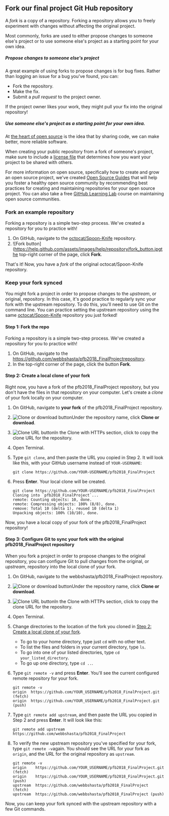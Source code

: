 ## Fork our final project Git Hub repository

A *fork* is a copy of a repository. Forking a repository allows you to freely experiment with changes without affecting the original project.

Most commonly, forks are used to either propose changes to someone else's project or to use someone else's project as a starting point for your own idea.

##### Propose changes to someone else's project

A great example of using forks to propose changes is for bug fixes. Rather than logging an issue for a bug you've found, you can:

- Fork the repository.
- Make the fix.
- Submit a *pull request* to the project owner.

If the project owner likes your work, they might pull your fix into the original repository!

##### Use someone else's project as a starting point for your own idea.

At [the heart of open source](http://opensource.org/about) is the idea that by sharing code, we can make better, more reliable software.

When creating your public repository from a fork of someone's project, make sure to include a [license file](http://choosealicense.com/) that determines how you want your project to be shared with others.

For more information on open source, specifically how to create and grow an open source project, we've created [Open Source Guides](https://opensource.guide/) that will help you foster a healthy open source community by recommending best practices for creating and maintaining repositories for your open source project. You can also take a free [GitHub Learning Lab](https://lab.github.com/) course on maintaining open source communities.

### Fork an example repository

Forking a repository is a simple two-step process. We've created a repository for you to practice with!

1. On GitHub, navigate to the [octocat/Spoon-Knife](https://github.com/octocat/Spoon-Knife) repository.
2. ![Fork button](https://help.github.com/assets/images/help/repository/fork_button.jpgthe top-right corner of the page, click **Fork**.

That's it! Now, you have a *fork* of the original octocat/Spoon-Knife repository.

### Keep your fork synced

You might fork a project in order to propose changes to the *upstream*, or original, repository. In this case, it's good practice to regularly sync your fork with the upstream repository. To do this, you'll need to use Git on the command line. You can practice setting the upstream repository using the same [octocat/Spoon-Knife](https://github.com/octocat/Spoon-Knife) repository you just forked!

#### Step 1: Fork the repo

Forking a repository is a simple two-step process. We've created a repository for you to practice with!

1. On GitHub, navigate to the https://github.com/webbshasta/pfb2018_FinalProjectrepository.
2. In the top-right corner of the page, click the button **Fork**.

#### Step 2: Create a local clone of your fork

Right now, you have a fork of the pfb2018_FinalProject repository, but you don't have the files in that repository on your computer. Let's create a *clone* of your fork locally on your computer.

1. On GitHub, navigate to **your fork** of the pfb2018_FinalProject repository.

2. ![Clone or download button](https://help.github.com/assets/images/help/repository/clone-repo-clone-url-button.png)Under the repository name, click **Clone or download**.

3. ![Clone URL button](https://help.github.com/assets/images/help/repository/https-url-clone.png)In the Clone with HTTPs section, click  to copy the clone URL for the repository.

4. Open Terminal.

5. Type `git clone`, and then paste the URL you copied in Step 2. It will look like this, with your GitHub username instead of `YOUR-USERNAME`:

   ```
   git clone https://github.com/YOUR-USERNAME/pfb2018_FinalProject
   ```

6. Press **Enter**. Your local clone will be created.

   ```
   git clone https://github.com/YOUR-USERNAME/pfb2018_FinalProject
   Cloning into `pfb2018_FinalProject`...
   remote: Counting objects: 10, done.
   remote: Compressing objects: 100% (8/8), done.
   remove: Total 10 (delta 1), reused 10 (delta 1)
   Unpacking objects: 100% (10/10), done.
   ```

Now, you have a local copy of your fork of the pfb2018_FinalProject repository!

#### Step 3: Configure Git to sync your fork with the original pfb2018_FinalProject repository

When you fork a project in order to propose changes to the original repository, you can configure Git to pull changes from the original, or *upstream*, repository into the local clone of your fork.

1. On GitHub, navigate to the webbshasta/pfb2018_FinalProject repository.

2. ![Clone or download button](https://help.github.com/assets/images/help/repository/clone-repo-clone-url-button.png)Under the repository name, click **Clone or download**.

3. ![Clone URL button](https://help.github.com/assets/images/help/repository/https-url-clone.png)In the Clone with HTTPs section, click  to copy the clone URL for the repository.

4. Open Terminal.

5. Change directories to the location of the fork you cloned in [Step 2: Create a local clone of your fork](https://help.github.com/articles/fork-a-repo/#step-2-create-a-local-clone-of-your-fork).

   - To go to your home directory, type just `cd` with no other text.
   - To list the files and folders in your current directory, type `ls`.
   - To go into one of your listed directories, type `cd your_listed_directory`.
   - To go up one directory, type `cd ..`.

6. Type `git remote -v` and press **Enter**. You'll see the current configured remote repository for your fork.

   ```
   git remote -v
   origin  https://github.com/YOUR_USERNAME/pfb2018_FinalProject.git (fetch)
   origin  https://github.com/YOUR_USERNAME/pfb2018_FinalProject.git (push)
   ```

7. Type `git remote add upstream`, and then paste the URL you copied in Step 2 and press **Enter**. It will look like this:

   ```
   git remote add upstream https://github.com/webbshasta/pfb2018_FinalProject
   ```

8. To verify the new upstream repository you've specified for your fork, type `git remote -v`again. You should see the URL for your fork as `origin`, and the URL for the original repository as `upstream`.

   ```
   git remote -v
   origin    https://github.com/YOUR_USERNAME/pfb2018_FinalProject.git (fetch)
   origin    https://github.com/YOUR_USERNAME/pfb2018_FinalProject.git (push)
   upstream  https://github.com/webbshasta/pfb2018_FinalProject (fetch)
   upstream  https://github.com/webbshasta/pfb2018_FinalProject (push)
   ```

Now, you can keep your fork synced with the upstream repository with a few Git commands. 

